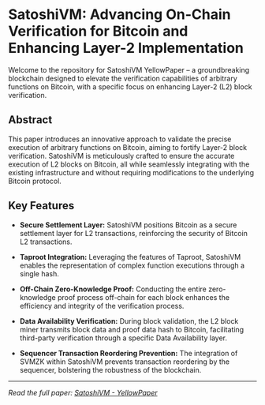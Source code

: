 # SatoshiVM: Advancing On-Chain Verification for Bitcoin and Enhancing Layer-2 Implementation

Welcome to the repository for SatoshiVM YellowPaper – a groundbreaking blockchain designed to elevate the verification capabilities of arbitrary functions on Bitcoin, with a specific focus on enhancing Layer-2 (L2) block verification.

## Abstract

This paper introduces an innovative approach to validate the precise execution of arbitrary functions on Bitcoin, aiming to fortify Layer-2 block verification. SatoshiVM is meticulously crafted to ensure the accurate execution of L2 blocks on Bitcoin, all while seamlessly integrating with the existing infrastructure and without requiring modifications to the underlying Bitcoin protocol.

## Key Features

- **Secure Settlement Layer:** SatoshiVM positions Bitcoin as a secure settlement layer for L2 transactions, reinforcing the security of Bitcoin L2 transactions.

- **Taproot Integration:** Leveraging the features of Taproot, SatoshiVM enables the representation of complex function executions through a single hash.

- **Off-Chain Zero-Knowledge Proof:** Conducting the entire zero-knowledge proof process off-chain for each block enhances the efficiency and integrity of the verification process.

- **Data Availability Verification:** During block validation, the L2 block miner transmits block data and proof data hash to Bitcoin, facilitating third-party verification through a specific Data Availability layer.

- **Sequencer Transaction Reordering Prevention:** The integration of SVMZK within SatoshiVM prevents transaction reordering by the sequencer, bolstering the robustness of the blockchain.

---

*Read the full paper: [SatoshiVM - YellowPaper](https://github.com/SatoshiVM/yellowpaper/blob/main/SatoshiVM_Advancing_On-Chain_Verification_for_Bitcoin_and_Enhancing_Layer-2_Implementation.pdf)*
